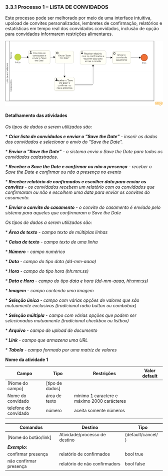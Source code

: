 ### 3.3.1 Processo 1 – LISTA DE CONVIDADOS

Este processo pode ser melhorado por meio de uma interface intuitiva, upoload de convites personalizados, lembretes de confirmação, relatórios e estatísticas em tempo real dos convidados convidados, inclusão de opção para convidados informarem restrições alimentares.

![Modelagem do processo 1](<Modelagem do processo de lista de convidados.png>)

#### Detalhamento das atividades

_Os tipos de dados a serem utilizados são:_

_* **Criar lista de convidados e enviar o "Save the Date"** - inserir os dados dos convidados e selecionar o envio do "Save the Date"._

_* **Enviar o "Save the Date"** - o sistema envia o Save the Date para todos os convidados cadastrados._

_* **Receber o Save the Date e confirmar ou não a presença** - receber o Save the Date e confirmar ou não a presença no evento_

_* **Receber relatório de confirmados e escolher data para enviar os convites** - os convidados recebem um relatório com os convidados que confirmaram ou não e escolhem uma data para enviar os convites do casamento._

_* **Enviar o convite do casamento** - o convite do casamento é enviado pelo sistema para aqueles que confirmaram o Save the Date_

_Os tipos de dados a serem utilizados são:_

_* **Área de texto** - campo texto de múltiplas linhas_

_* **Caixa de texto** - campo texto de uma linha_

_* **Número** - campo numérico_

_* **Data** - campo do tipo data (dd-mm-aaaa)_

_* **Hora** - campo do tipo hora (hh:mm:ss)_

_* **Data e Hora** - campo do tipo data e hora (dd-mm-aaaa, hh:mm:ss)_

_* **Imagem** - campo contendo uma imagem_

_* **Seleção única** - campo com várias opções de valores que são mutuamente exclusivas (tradicional radio button ou combobox)_

_* **Seleção múltipla** - campo com várias opções que podem ser selecionadas mutuamente (tradicional checkbox ou listbox)_

_* **Arquivo** - campo de upload de documento_

_* **Link** - campo que armazena uma URL_

_* **Tabela** - campo formado por uma matriz de valores_


**Nome da atividade 1**

| **Campo**       | **Tipo**         | **Restrições** | **Valor default** |
| ---             | ---              | ---            | ---               |
| [Nome do campo] | [tipo de dados]  |                |                   |
| Nome do convidado | área de texto   | mínimo 1 caractere e máximo 2000 carácteres	               |                   |
| telefone do convidado       | número   | aceita somente números|                |
|        |  |  |           |

| **Comandos**         |  **Destino**                   | **Tipo** |
| ---                  | ---                            | ---               |
| [Nome do botão/link] | Atividade/processo de destino  | (default/cancel/  ) |
| ***Exemplo:***       |                                |                   |
| confirmar presença       | relatório de confirmados             | bool true         |
| não confirmar presença      | relatório de não confirmadors |     bool false              |

